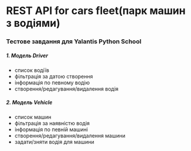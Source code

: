 # REST API for cars fleet(парк машин з водіями)
### Тестове завдання для Yalantis Python School

##### 1. Модель Driver 

  - список водіїв 
  - фільтрація за датою створення
  - інформація по певному водію
  - створення/редагування/видалення водія
  
##### 2. Модель Vehicle 
  - список машин
  - фільтрація за наявністю водія
  - інформація по певній машині
  - створення/редагування/видалення машини
  - задати/зняти водія для машини
